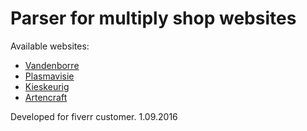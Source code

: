 # Parser for multiply shop websites

Available websites:
* [Vandenborre](http://www.vandenborre.be/)
* [Plasmavisie](https://www.plasmavisie.be)
* [Kieskeurig](http://www.kieskeurig.be/)
* [Artencraft](https://www.artencraft.be/)

Developed for fiverr customer. 1.09.2016
